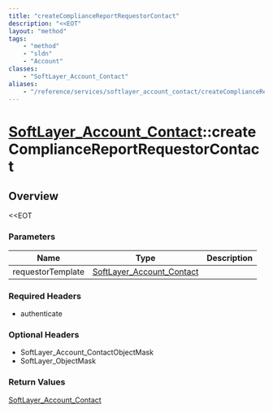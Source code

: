 ```yaml
---
title: "createComplianceReportRequestorContact"
description: "<<EOT"
layout: "method"
tags:
    - "method"
    - "sldn"
    - "Account"
classes:
    - "SoftLayer_Account_Contact"
aliases:
    - "/reference/services/softlayer_account_contact/createComplianceReportRequestorContact"
---
```

# [SoftLayer_Account_Contact](/reference/services/SoftLayer_Account_Contact)::createComplianceReportRequestorContact




## Overview 
<<EOT

### Parameters 
|Name | Type | Description |
| --- | --- | --- |
|requestorTemplate| <a href='/reference/datatypes/SoftLayer_Account_Contact'>SoftLayer_Account_Contact </a>| |


### Required Headers
* authenticate

### Optional Headers
* SoftLayer_Account_ContactObjectMask
* SoftLayer_ObjectMask

### Return Values
<a href='/reference/datatypes/SoftLayer_Account_Contact'>SoftLayer_Account_Contact </a>

